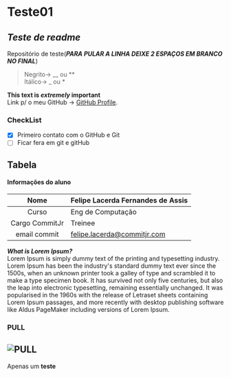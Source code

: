 # Teste01
## ***Teste de readme***
Repositório de teste(***PARA PULAR A LINHA DEIXE 2 ESPAÇOS EM BRANCO NO FINAL***)  
>Negrito->  __ ou **  
>Itálico-> _ ou * 
>
**This text is _extremely_ important**  
Link p/ o meu GitHub -> [GitHub Profile](https://github.com/FelipeLacerda500).  
### CheckList
- [x] Primeiro contato com o GitHub e Git
- [ ] Ficar fera em git e gitHub
## Tabela
#### Informações do aluno
| __Nome__  | __Felipe Lacerda Fernandes de Assis__  |
|:-------:|-------------------------|
| Curso | Eng de Computação |
| Cargo CommitJr |   Treinee   |
| email commit|<felipe.lacerda@commitjr.com>|
  
***What is Lorem Ipsum?***  
Lorem Ipsum is simply dummy text of the printing and typesetting industry. Lorem Ipsum has been the industry's standard dummy text ever since the 1500s, when an unknown printer took a galley of type and scrambled it to make a type specimen book. It has survived not only five centuries, but also the leap into electronic typesetting, remaining essentially unchanged. It was popularised in the 1960s with the release of Letraset sheets containing Lorem Ipsum passages, and more recently with desktop publishing software like Aldus PageMaker including versions of Lorem Ipsum.  
### PULL  
![PULL](https://c.tenor.com/uHlkZ5Z-lq0AAAAi/minecraft-blue.gif "Olha a PULL dançando")
---

Apenas um **teste**



